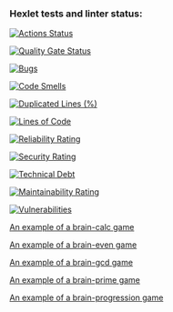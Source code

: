 ### Hexlet tests and linter status:
[![Actions Status](https://github.com/Scopp1337/python-project-49/actions/workflows/hexlet-check.yml/badge.svg)](https://github.com/Scopp1337/python-project-49/actions)

[![Quality Gate Status](https://sonarcloud.io/api/project_badges/measure?project=Scopp1337_python-project-49&metric=alert_status)](https://sonarcloud.io/summary/new_code?id=Scopp1337_python-project-49)

[![Bugs](https://sonarcloud.io/api/project_badges/measure?project=Scopp1337_python-project-49&metric=bugs)](https://sonarcloud.io/summary/new_code?id=Scopp1337_python-project-49)

[![Code Smells](https://sonarcloud.io/api/project_badges/measure?project=Scopp1337_python-project-49&metric=code_smells)](https://sonarcloud.io/summary/new_code?id=Scopp1337_python-project-49)

[![Duplicated Lines (%)](https://sonarcloud.io/api/project_badges/measure?project=Scopp1337_python-project-49&metric=duplicated_lines_density)](https://sonarcloud.io/summary/new_code?id=Scopp1337_python-project-49)

[![Lines of Code](https://sonarcloud.io/api/project_badges/measure?project=Scopp1337_python-project-49&metric=ncloc)](https://sonarcloud.io/summary/new_code?id=Scopp1337_python-project-49)

[![Reliability Rating](https://sonarcloud.io/api/project_badges/measure?project=Scopp1337_python-project-49&metric=reliability_rating)](https://sonarcloud.io/summary/new_code?id=Scopp1337_python-project-49)

[![Security Rating](https://sonarcloud.io/api/project_badges/measure?project=Scopp1337_python-project-49&metric=security_rating)](https://sonarcloud.io/summary/new_code?id=Scopp1337_python-project-49)

[![Technical Debt](https://sonarcloud.io/api/project_badges/measure?project=Scopp1337_python-project-49&metric=sqale_index)](https://sonarcloud.io/summary/new_code?id=Scopp1337_python-project-49)

[![Maintainability Rating](https://sonarcloud.io/api/project_badges/measure?project=Scopp1337_python-project-49&metric=sqale_rating)](https://sonarcloud.io/summary/new_code?id=Scopp1337_python-project-49)

[![Vulnerabilities](https://sonarcloud.io/api/project_badges/measure?project=Scopp1337_python-project-49&metric=vulnerabilities)](https://sonarcloud.io/summary/new_code?id=Scopp1337_python-project-49)

[An example of a brain-calc game](https://asciinema.org/a/syHlfT91JTV2RtVvcyAnqYx8C)

[An example of a brain-even game](https://asciinema.org/a/QfMT4QMOJspQyUzNBFczazzTG)

[An example of a brain-gcd game](https://asciinema.org/a/m22IW8IDP4ycZ9KUfg7IJhrLF)

[An example of a brain-prime game](https://asciinema.org/a/VnilICFQbVdulQIjirPeGecHE)

[An example of a brain-progression game](https://asciinema.org/a/JXliSf8rYwmGCTV3cioY5Z984)

